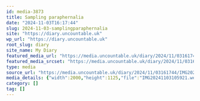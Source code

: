 ```yaml
---
id: media-3873
title: Sampling paraphernalia
date: "2024-11-03T16:17:44"
slug: 2024-11-03-samplingparaphernalia
site: "https://diary.uncountable.uk"
wp_url: "https://diary.uncountable.uk"
root_slug: diary
site_name: My Diary
featured_media_url: "https://media.uncountable.uk/diary/2024/11/03161744/IMG20241103105921.webp"
featured_media_srcset: "https://media.uncountable.uk/diary/2024/11/03161744/IMG20241103105921-300x169.webp 300w, https://media.uncountable.uk/diary/2024/11/03161744/IMG20241103105921-1024x576.webp 1024w, https://media.uncountable.uk/diary/2024/11/03161744/IMG20241103105921-150x150.webp 150w, https://media.uncountable.uk/diary/2024/11/03161744/IMG20241103105921-640x360.webp 640w, https://media.uncountable.uk/diary/2024/11/03161744/IMG20241103105921.webp 2000w"
type: media
source_url: "https://media.uncountable.uk/diary/2024/11/03161744/IMG20241103105921.webp"
media_details: {"width":2000,"height":1125,"file":"IMG20241103105921.webp","filesize":196268,"sizes":{"medium":{"file":"IMG20241103105921-300x169.webp","width":300,"height":169,"filesize":18852,"mime_type":"image/webp","source_url":"https://media.uncountable.uk/diary/2024/11/03161744/IMG20241103105921-300x169.webp"},"large":{"file":"IMG20241103105921-1024x576.webp","width":1024,"height":576,"filesize":169764,"mime_type":"image/webp","source_url":"https://media.uncountable.uk/diary/2024/11/03161744/IMG20241103105921-1024x576.webp"},"thumbnail":{"file":"IMG20241103105921-150x150.webp","width":150,"height":150,"filesize":8698,"mime_type":"image/webp","source_url":"https://media.uncountable.uk/diary/2024/11/03161744/IMG20241103105921-150x150.webp"},"mobwidth":{"file":"IMG20241103105921-640x360.webp","width":640,"height":360,"filesize":76610,"mime_type":"image/webp","source_url":"https://media.uncountable.uk/diary/2024/11/03161744/IMG20241103105921-640x360.webp"},"full":{"file":"IMG20241103105921.webp","width":2000,"height":1125,"mime_type":"image/webp","source_url":"https://media.uncountable.uk/diary/2024/11/03161744/IMG20241103105921.webp"}},"image_meta":{"aperture":"0","credit":"","camera":"","caption":"","created_timestamp":"0","copyright":"","focal_length":"0","iso":"0","shutter_speed":"0","title":"","orientation":"0","keywords":[]}}
category: []
tag: []
---
```


